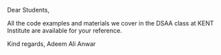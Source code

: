 Dear Students,

All the code examples and materials we cover in the DSAA class at KENT Institute are available for your reference. 

Kind regards,
Adeem Ali Anwar
